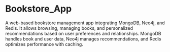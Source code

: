 # Bookstore_App
A web-based bookstore management app integrating MongoDB, Neo4j, and Redis. It allows browsing, managing books, and personalized recommendations based on user preferences and relationships. MongoDB handles book and user data, Neo4j manages recommendations, and Redis optimizes performance with caching.
